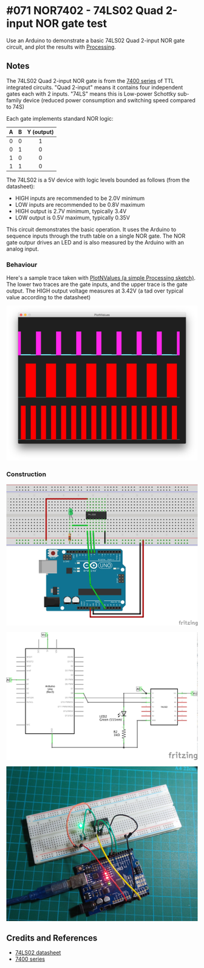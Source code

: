 # #071 NOR7402 - 74LS02 Quad 2-input NOR gate test

Use an Arduino to demonstrate a basic 74LS02 Quad 2-input NOR gate circuit, and plot the results with [Processing](https://www.processing.org).

## Notes

The 74LS02 Quad 2-input NOR gate is from the [7400 series](http://en.wikipedia.org/wiki/7400_series) of TTL integrated circuits.
"Quad 2-input" means it contains four independent gates each with 2 inputs.
"74LS" means this is Low-power Schottky sub-family device (reduced power consumption and switching speed compared to 74S)

Each gate implements standard NOR logic:

| A | B | Y (output) |
|:-:|:-:|:----------:|
| 0 | 0 | 1          |
| 0 | 1 | 0          |
| 1 | 0 | 0          |
| 1 | 1 | 0          |

The 74LS02 is a 5V device with logic levels bounded as follows (from the datasheet):
* HIGH inputs are recommended to be 2.0V minimum
* LOW inputs are recommended to be 0.8V maximum
* HIGH output is 2.7V minimum, typically 3.4V
* LOW output is 0.5V maximum, typically 0.35V

This circuit demonstrates the basic operation.
It uses the Arduino to sequence inputs through the truth table on a single NOR gate.
The NOR gate outpur drives an LED and is also measured by the Arduino with an analog input.

### Behaviour

Here's a sample trace taken with [PlotNValues (a simple Processing sketch)](../../processing/PlotNValues).
The lower two traces are the gate inputs, and the upper trace is the gate output.
The HIGH output voltage measures at 3.42V (a tad over typical value according to the datasheet)

![processing trace](./assets/processing_trace.png?raw=true)


### Construction

![The Breadboard](./assets/NOR7402_bb.jpg?raw=true)

![The Schematic](./assets/NOR7402_schematic.jpg?raw=true)

![The Build](./assets/NOR7402_build.jpg?raw=true)


## Credits and References
* [74LS02 datasheet](http://www.futurlec.com/74LS/74LS02.shtml)
* [7400 series](http://en.wikipedia.org/wiki/7400_series)
